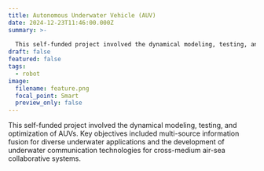 ```yaml
---
title: Autonomous Underwater Vehicle (AUV)
date: 2024-12-23T11:46:00.000Z
summary: >-
  
  This self-funded project involved the dynamical modeling, testing, and optimization of AUVs. Key objectives included multi-source information fusion for diverse underwater applications and the development of underwater communication technologies for cross-medium air-sea collaborative systems.
draft: false
featured: false
tags:
  - robot
image:
  filename: feature.png
  focal_point: Smart
  preview_only: false
---
```


This self-funded project involved the dynamical modeling, testing, and optimization of AUVs. Key objectives included multi-source information fusion for diverse underwater applications and the development of underwater communication technologies for cross-medium air-sea collaborative systems.
